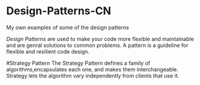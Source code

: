 # Design-Patterns-CN
My own examples of some of the design patterns

<em>Design Patterns</em> are used to make your code more flexible and maintainable and are genral solutions to common problems.
A pattern is a guideline for flexible and resilient code design.

#Strategy Pattern
The Strategy Pattern defines a family of algorithms,encapsulates each one, and makes them interchangeable. Strategy lets the algorithm vary independently from clients that use it.
